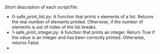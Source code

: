 Short description of each script/file:
+ 0-safe_print_list.py: A  function that prints x elements of a list. Returns the real number of elements printed. Otherwise, if the number of elements is out of index of the list breaks.
+ 1-safe_print_integer.py: A function that prints an integer. Return True if the value is an integer and has been correctly printed. Otherwise, returns False.
+
